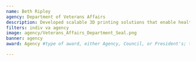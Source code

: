 ```yaml
---
name: Beth Ripley
agency: Department of Veterans Affairs
description: Developed scalable 3D printing solutions that enable healthcare staff to share best practices, resources, and subject matter expertise across disciplines and hospitals. Ms. Ripley’s innovative work allows VA’s medical providers to customize and tailor solutions to unique, individual patient needs.
filters: indiv va agency
image: agency/Veterans_Affairs_Department_Seal.png
banner: agency
award: Agency #type of award, either Agency, Council, or President's; this is case sensitive so make sure to match the options listed exactly. This section generates the format of the card

---
```

